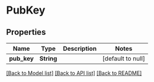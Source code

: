 # PubKey

## Properties
Name | Type | Description | Notes
------------ | ------------- | ------------- | -------------
**pub_key** | **String** |  | [default to null]

[[Back to Model list]](../README.md#documentation-for-models) [[Back to API list]](../README.md#documentation-for-api-endpoints) [[Back to README]](../README.md)


